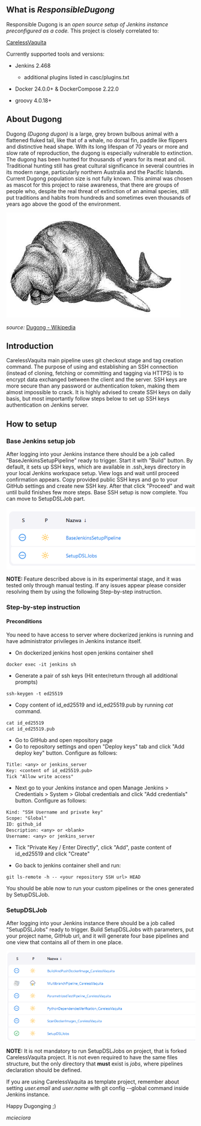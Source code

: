 <h2>What is <i>ResponsibleDugong</i></h2>  
Responsible Dugong is an <i>open source setup of Jenkins instance preconfigured as a code.</i> This project is closely correlated to:

[CarelessVaquita](https://github.com/mcieciora/CarelessVaquita)

Currently supported tools and versions:

- Jenkins 2.468
  - additional plugins listed in casc/plugins.txt

- Docker 24.0.0+ & DockerCompose 2.22.0

- groovy 4.0.18+

<h2>About Dugong</h2>  
Dugong <i>(Dugong dugon)</i>  is a large, grey brown bulbous animal with a flattened fluked tail, like that of a whale, no dorsal fin, paddle like flippers and distinctive head shape. 
With its long lifespan of 70 years or more and slow rate of reproduction, the dugong is especially vulnerable to extinction.
The dugong has been hunted for thousands of years for its meat and oil. Traditional hunting still has great cultural significance in several countries in its modern range, particularly northern Australia and the Pacific Islands. 
Current Dugong population size is not fully known.
This animal was chosen as mascot for this project to raise awareness, that there are groups of people who, despite the real threat of extinction of an animal species, still put traditions and habits from hundreds and sometimes even thousands of years ago above the good of the environment.

![dugong.png](doc/dugong.PNG)

<i>source:</i> [Dugong - Wikipedia](https://en.wikipedia.org/wiki/Dugong)

<h2>Introduction</h2>

CarelessVaquita main pipeline uses git checkout stage and tag creation command. 
The purpose of using and establishing an SSH connection (instead of cloning, fetching or committing and tagging via HTTPS) is to encrypt data exchanged between the client and the server. 
SSH keys are more secure than any password or authentication token, making them almost impossible to crack. 
It is highly advised to create SSH keys on daily basis, but most importantly follow steps below to set up SSH keys authentication on Jenkins server.


<h2>How to setup</h2>

<h3>Base Jenkins setup job</h3>
After logging into your Jenkins instance there should be a job called "BaseJenkinsSetupPipeline" ready to trigger. Start it with "Build" button. By default, it sets up SSH keys, which are available in .ssh_keys directory in your local Jenkins workspace setup. View logs and wait until proceed confirmation appears. Copy provided public SSH keys and go to your GitHub settings and create new SSH key. After that click "Proceed" and wait until build finishes few more steps. Base SSH setup is now complete. You can move to SetupDSLJob part.

![BaseJenkinsSetupPipeline.png](doc/BaseJenkinsSetupPipeline.PNG)

<b>NOTE: </b> Feature described above is in its experimental stage, and it was tested only through manual testing. If any issues appear please consider resolving them by using the following Step-by-step instruction.

<h3>Step-by-step instruction</h3>

<h4>Preconditions</h4>
You need to have access to server where dockerized jenkins is running and have administrator privileges in Jenkins instance itself.


- On dockerized jenkins host open jenkins container shell
```
docker exec -it jenkins sh
```

- Generate a pair of ssh keys (Hit enter/return through all additional prompts)
```
ssh-keygen -t ed25519
```

- Copy content of id_ed25519 and id_ed25519.pub by running _cat_ command.
```
cat id_ed25519
cat id_ed25519.pub
```

- Go to GitHub and open repository page
- Go to repository settings and open "Deploy keys" tab and click "Add deploy key" button. Configure as follows:
```
Title: <any> or jenkins_server
Key: <content of id_ed25519.pub>
Tick "Allow write access"
```

- Next go to your Jenkins instance and open Manage Jenkins > Credentials > System > Global credentials and click "Add credentials" button. Configure as follows:
```
Kind: "SSH Username and private key"
Scope: "Global"
ID: github_id
Description: <any> or <blank>
Username: <any> or jenkins_server
```
- Tick "Private Key / Enter Directly", click "Add", paste content of id_ed25519 and click "Create"

- Go back to jenkins container shell and run:
```
git ls-remote -h -- <your repository SSH url> HEAD
```

You should be able now to run your custom pipelines or the ones generated by SetupDSLJob.

<h3>SetupDSLJob</h3>

After logging into your Jenkins instance there should be a job called "SetupDSLJobs" ready to trigger. Build SetupDSLJobs with parameters, put your project name, GitHub url, and it will generate four base pipelines and one view that contains all of them in one place.

![SetupDSLJobs.png](doc/SetupDSLJobs.PNG)


<b>NOTE:</b> It is not mandatory to run SetupDSLJobs on project, that is forked CarelessVaquita project. It is not even required to have the same files structure, but the only directory that <b>must</b> exist is <i>jobs</i>, where pipelines declaration should be defined.

If you are using CarelessVaquita as template project, remember about setting _user.email_ and _user.name_ with git config --global command inside Jenkins instance.

Happy Dugonging ;)  

<i>mcieciora</i>
